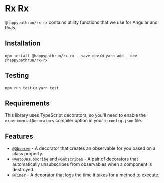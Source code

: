 # Rx Rx

`@happypathrun/rx-rx` contains utility functions that we use for Angular and RxJs.

## Installation

`npm install @happypathrun/rx-rx --save-dev` or `yarn add --dev @happypathrun/rx-rx`

## Testing

`npm run test` or `yarn test`

## Requirements

This library uses TypeScript decorators, so you'll need to enable the `experimentalDecorators` compiler option in your `tsconfig.json` file.

## Features

- [`@Observe`](docs/observe.md) - A decorator that creates an observable for you based on a class property.
- [`@AutoUnsubscribe` and `@Subscribes`](docs/auto-unsubscribe.md) - A pair of decorators that automatically unsubscribes from observables when a component is destroyed.
- [`@Timer`](docs/timer.md) - A decorator that logs the time it takes for a method to execute.
